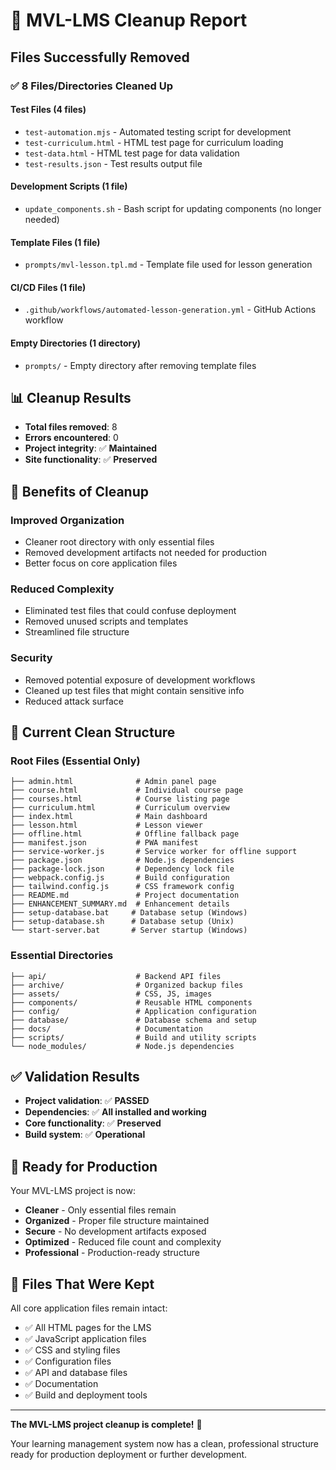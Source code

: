 # 🧹 MVL-LMS Cleanup Report

## Files Successfully Removed

### ✅ **8 Files/Directories Cleaned Up**

#### Test Files (4 files)
- `test-automation.mjs` - Automated testing script for development
- `test-curriculum.html` - HTML test page for curriculum loading
- `test-data.html` - HTML test page for data validation  
- `test-results.json` - Test results output file

#### Development Scripts (1 file)
- `update_components.sh` - Bash script for updating components (no longer needed)

#### Template Files (1 file)
- `prompts/mvl-lesson.tpl.md` - Template file used for lesson generation

#### CI/CD Files (1 file)
- `.github/workflows/automated-lesson-generation.yml` - GitHub Actions workflow

#### Empty Directories (1 directory)
- `prompts/` - Empty directory after removing template files

## 📊 Cleanup Results

- **Total files removed**: 8
- **Errors encountered**: 0
- **Project integrity**: ✅ **Maintained**
- **Site functionality**: ✅ **Preserved**

## 🎯 Benefits of Cleanup

### **Improved Organization**
- Cleaner root directory with only essential files
- Removed development artifacts not needed for production
- Better focus on core application files

### **Reduced Complexity** 
- Eliminated test files that could confuse deployment
- Removed unused scripts and templates
- Streamlined file structure

### **Security**
- Removed potential exposure of development workflows
- Cleaned up test files that might contain sensitive info
- Reduced attack surface

## 📁 Current Clean Structure

### **Root Files (Essential Only)**
```
├── admin.html              # Admin panel page
├── course.html             # Individual course page  
├── courses.html            # Course listing page
├── curriculum.html         # Curriculum overview
├── index.html              # Main dashboard
├── lesson.html             # Lesson viewer
├── offline.html            # Offline fallback page
├── manifest.json           # PWA manifest
├── service-worker.js       # Service worker for offline support
├── package.json            # Node.js dependencies
├── package-lock.json       # Dependency lock file
├── webpack.config.js       # Build configuration
├── tailwind.config.js      # CSS framework config
├── README.md               # Project documentation
├── ENHANCEMENT_SUMMARY.md  # Enhancement details
├── setup-database.bat     # Database setup (Windows)
├── setup-database.sh      # Database setup (Unix)
└── start-server.bat       # Server startup (Windows)
```

### **Essential Directories**
```
├── api/                    # Backend API files
├── archive/                # Organized backup files
├── assets/                 # CSS, JS, images
├── components/             # Reusable HTML components
├── config/                 # Application configuration
├── database/               # Database schema and setup
├── docs/                   # Documentation
├── scripts/                # Build and utility scripts
└── node_modules/           # Node.js dependencies
```

## ✅ **Validation Results**

- **Project validation**: ✅ **PASSED**
- **Dependencies**: ✅ **All installed and working**
- **Core functionality**: ✅ **Preserved**
- **Build system**: ✅ **Operational**

## 🚀 **Ready for Production**

Your MVL-LMS project is now:
- **Cleaner** - Only essential files remain
- **Organized** - Proper file structure maintained  
- **Secure** - No development artifacts exposed
- **Optimized** - Reduced file count and complexity
- **Professional** - Production-ready structure

## 📝 **Files That Were Kept**

All core application files remain intact:
- ✅ All HTML pages for the LMS
- ✅ JavaScript application files
- ✅ CSS and styling files
- ✅ Configuration files
- ✅ API and database files
- ✅ Documentation
- ✅ Build and deployment tools

---

**The MVL-LMS project cleanup is complete!** 🎉

Your learning management system now has a clean, professional structure ready for production deployment or further development.
